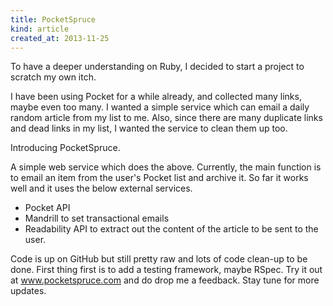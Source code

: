 ```yaml
---
title: PocketSpruce
kind: article
created_at: 2013-11-25
---
```


To have a deeper understanding on Ruby, I decided to start a project to scratch my own itch. 

I have been using Pocket for a while already, and collected many links, maybe even too many. I wanted a simple service which can email a daily random article from my list to me. Also, since there are many duplicate links and dead links in my list, I wanted the service to clean them up too.  

<!-- more -->

Introducing PocketSpruce. 

A simple web service which does the above. Currently, the main function is to email an item from the user's Pocket list and archive it. So far it works well and it uses the below external services.

* Pocket API
* Mandrill to set transactional emails
* Readability API to extract out the content of the article to be sent to the user. 

Code is up on GitHub but still pretty raw and lots of code clean-up to be done. First thing first is to add a testing framework, maybe RSpec. Try it out at www.pocketspruce.com and do drop me a feedback. Stay tune for more updates.
